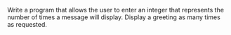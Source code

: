 Write a program that allows the user to enter an integer that represents the number of times a message will display. Display a greeting as many times as requested.